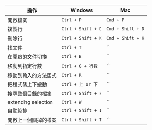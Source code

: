

|操作                |Windows                   |Mac                      |
|--------------------|--------------------------|-------------------------|
|開啟檔案            |`Ctrl + P`                |`Cmd + P`                |
|複製行              |`Ctrl + Shift + D`        |`Cmd + Shift + D`        |
|刪除行              |`Ctrl + Shift + K`        |`Cmd + Shift + K`        |
|找文件              |`Ctrl + T`                |``        |
|在開啟的文件切換    |`Ctrl + B`                |``        |
|移動到指定行數      |`Ctrl + G + 行數`         |``        |
|移動到輸入的方法函式|`Ctrl + R`                |``        |
|把程式碼上下搬動    |`Ctrl + 上 or 下`         |``        |
|搜尋整個目錄的檔案  |`Ctrl + Shift + F`        |``        |
|extending selection |`Ctrl + W`                |``        |         #需先安裝套件expand-region
|自動縮排            |`Ctrl + Shift + I`        |``        |         #需先安裝套件auto-indent
|開啟上一個關掉的檔案|`Ctrl + Shift + T`        |``        |         #需先安裝套件open-recent


